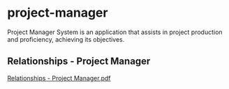 # project-manager
Project Manager System is an application that assists in project production and proficiency, achieving its objectives.
## Relationships - Project Manager
[Relationships - Project Manager.pdf](https://github.com/user-attachments/files/15796260/Relationships.-.Project.Manager.pdf)
